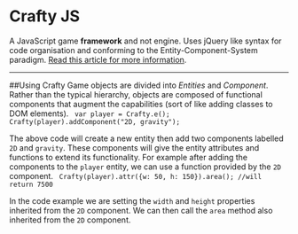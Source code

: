 # Crafty JS
A JavaScript game **framework** and not engine. Uses jQuery like syntax for code organisation and conforming to
the Entity-Component-System paradigm. [Read this article for more information](http://cowboyprogramming.com/2007/01/05/evolve-your-heirachy/).

***

##Using Crafty
Game objects are divided into *Entities* and *Component*. Rather than the typical hierarchy, objects are composed of
functional components that augment the capabilities (sort of like adding classes to DOM elements).
<code>
    var player = Crafty.e();
	Crafty(player).addComponent("2D, gravity");
</code>

The above code will create a new entity then add two components labelled `2D` and `gravity`. These components
will give the entity attributes and functions to extend its functionality. For example after adding the components
to the `player` entity, we can use a function provided by the `2D` component.
<code>
    Crafty(player).attr({w: 50, h: 150}).area(); //will return 7500
</code>

In the code example we are setting the `width` and `height` properties inherited from the `2D` component. We can
then call the `area` method also inherited from the `2D` component.